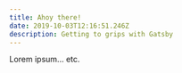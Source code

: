 ```yaml
---
title: Ahoy there!
date: 2019-10-03T12:16:51.246Z
description: Getting to grips with Gatsby
---
```

Lorem ipsum... etc.
